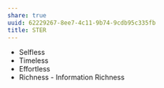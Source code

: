 ```yaml
---
share: true
uuid: 62229267-8ee7-4c11-9b74-9cdb95c335fb
title: STER
---
```

* Selfless
* Timeless
* Effortless
* Richness - Information Richness